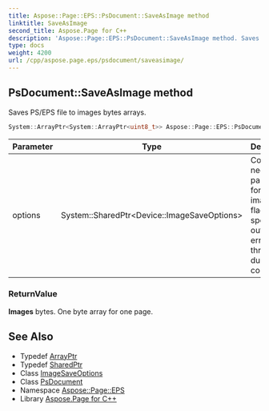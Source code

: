 ```yaml
---
title: Aspose::Page::EPS::PsDocument::SaveAsImage method
linktitle: SaveAsImage
second_title: Aspose.Page for C++
description: 'Aspose::Page::EPS::PsDocument::SaveAsImage method. Saves PS/EPS file to images bytes arrays in C++.'
type: docs
weight: 4200
url: /cpp/aspose.page.eps/psdocument/saveasimage/
---
```

## PsDocument::SaveAsImage method


Saves PS/EPS file to images bytes arrays.

```cpp
System::ArrayPtr<System::ArrayPtr<uint8_t>> Aspose::Page::EPS::PsDocument::SaveAsImage(System::SharedPtr<Device::ImageSaveOptions> options)
```


| Parameter | Type | Description |
| --- | --- | --- |
| options | System::SharedPtr\<Device::ImageSaveOptions\> | Contains necessary parameters for saving image and flags that specify output of errors thrown during conversion. |

### ReturnValue

**Images** bytes. One byte array for one page.

## See Also

* Typedef [ArrayPtr](../../../system/arrayptr/)
* Typedef [SharedPtr](../../../system/sharedptr/)
* Class [ImageSaveOptions](../../../aspose.page.eps.device/imagesaveoptions/)
* Class [PsDocument](../)
* Namespace [Aspose::Page::EPS](../../)
* Library [Aspose.Page for C++](../../../)
